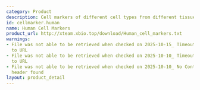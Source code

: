 ```yaml
---
category: Product
description: Cell markers of different cell types from different tissues in human
id: cellmarker.human
name: Human Cell Markers
product_url: http://xteam.xbio.top/download/Human_cell_markers.txt
warnings:
- File was not able to be retrieved when checked on 2025-10-15_ Timeout connecting
  to URL
- File was not able to be retrieved when checked on 2025-10-10_ Timeout connecting
  to URL
- File was not able to be retrieved when checked on 2025-10-10_ No Content-Length
  header found
layout: product_detail
---
```

